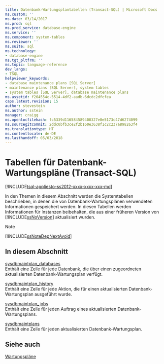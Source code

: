 ```yaml
---
title: Datenbank-Wartungsplantabellen (Transact-SQL) | Microsoft Docs
ms.custom: ''
ms.date: 03/14/2017
ms.prod: sql
ms.prod_service: database-engine
ms.service: ''
ms.component: system-tables
ms.reviewer: ''
ms.suite: sql
ms.technology:
- database-engine
ms.tgt_pltfrm: ''
ms.topic: language-reference
dev_langs:
- TSQL
helpviewer_keywords:
- database maintenance plans [SQL Server]
- maintenance plans [SQL Server], system tables
- system tables [SQL Server], database maintenance plans
ms.assetid: f264554c-5514-4df2-aadb-6dcdc2dfcfea
caps.latest.revision: 15
author: stevestein
ms.author: sstein
manager: craigg
ms.openlocfilehash: fc5339d116584589400327e0e5173c47d6274099
ms.sourcegitcommit: 2ddc0bfb3ce2f2b160e3638f1c2c237a898263f4
ms.translationtype: HT
ms.contentlocale: de-DE
ms.lasthandoff: 05/03/2018
---
```

# <a name="database-maintenance-plan-tables-transact-sql"></a>Tabellen für Datenbank-Wartungspläne (Transact-SQL)
[!INCLUDE[tsql-appliesto-ss2012-xxxx-xxxx-xxx-md](../../includes/tsql-appliesto-ss2012-xxxx-xxxx-xxx-md.md)]

  In den Themen in diesem Abschnitt werden die Systemtabellen beschrieben, in denen die von Datenbank-Wartungsplänen verwendeten Informationen gespeichert werden. In diesen Tabellen werden Informationen für Instanzen beibehalten, die aus einer früheren Version von [!INCLUDE[ssNoVersion](../../includes/ssnoversion-md.md)] aktualisiert wurden.  
  
> [!NOTE]  
>  [!INCLUDE[ssNoteDepNextAvoid](../../includes/ssnotedepnextavoid-md.md)]  
  
## <a name="in-this-section"></a>In diesem Abschnitt  
 [sysdbmaintplan_databases](../../relational-databases/system-tables/sysdbmaintplan-databases-transact-sql.md)  
 Enthält eine Zeile für jede Datenbank, die über einen zugeordneten aktualisierten Datenbank-Wartungsplan verfügt.  
  
 [sysdbmaintplan_history](../../relational-databases/system-tables/sysdbmaintplan-history-transact-sql.md)  
 Enthält eine Zeile für jede Aktion, die für einen aktualisierten Datenbank-Wartungsplan ausgeführt wurde.  
  
 [sysdbmaintplan_jobs](../../relational-databases/system-tables/sysdbmaintplan-jobs-transact-sql.md)  
 Enthält eine Zeile für jeden Auftrag eines aktualisierten Datenbank-Wartungsplans.  
  
 [sysdbmaintplans](../../relational-databases/system-tables/sysdbmaintplans-transact-sql.md)  
 Enthält eine Zeile für jeden aktualisierten Datenbank-Wartungsplan.  
  
## <a name="see-also"></a>Siehe auch  
 [Wartungspläne](../../relational-databases/maintenance-plans/maintenance-plans.md)  
  
  
